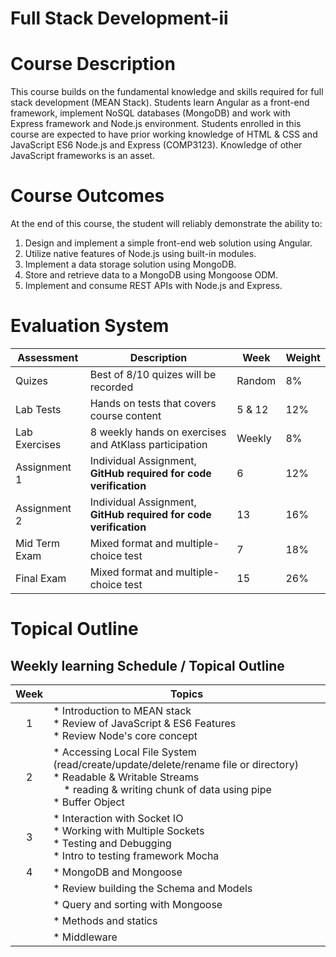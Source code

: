 # Full Stack Development-ii

# Course Description

This course builds on the fundamental knowledge and skills required for full stack development (MEAN
Stack). Students learn Angular as a front-end framework, implement NoSQL databases (MongoDB) and
work with Express framework and Node.js environment. Students enrolled in this course are expected to
have prior working knowledge of HTML & CSS and JavaScript ES6 Node.js and Express (COMP3123).
Knowledge of other JavaScript frameworks is an asset.

# Course Outcomes

At the end of this course, the student will reliably demonstrate the ability to:
1. Design and implement a simple front-end web solution using Angular.
2. Utilize native features of Node.js using built-in modules.
3. Implement a data storage solution using MongoDB.
4. Store and retrieve data to a MongoDB using Mongoose ODM.
5. Implement and consume REST APIs with Node.js and Express.

# Evaluation System

| Assessment | Description | Week | Weight |
| ---------- | ----------- | ---- | ------ |
| Quizes | Best of 8/10 quizes will be recorded | Random | 8% |
| Lab Tests | Hands on tests that covers course content | 5 & 12 | 12% |
| Lab Exercises | 8 weekly hands on exercises and AtKlass participation | Weekly | 8% |
| Assignment 1 | Individual Assignment, **GitHub required for code verification** | 6 | 12% |
| Assignment 2 | Individual Assignment, **GitHub required for code verification** | 13 | 16% |
| Mid Term Exam | Mixed format and multiple-choice test | 7 | 18% |
| Final Exam | Mixed format and multiple-choice test | 15 | 26% |

# Topical Outline
## Weekly learning Schedule / Topical Outline

| Week | Topics |
| :--: | ------ |
| 1 | * Introduction to MEAN stack<br> * Review of JavaScript & ES6 Features<br> * Review Node's core concept
| 2 | * Accessing Local File System (read/create/update/delete/rename file or directory)<br> * Readable & Writable Streams<br>&nbsp;&nbsp;&nbsp;&nbsp;* reading & writing chunk of data using pipe<br> * Buffer Object |
| 3 | * Interaction with Socket IO<br> * Working with Multiple Sockets<br> * Testing and Debugging<br> * Intro to testing framework Mocha |
| 4 | * MongoDB and Mongoose |
|   | * Review building the Schema and Models |
|   |     * Query and sorting with Mongoose |
|   |     * Methods and statics
|   | * Middleware |
      
